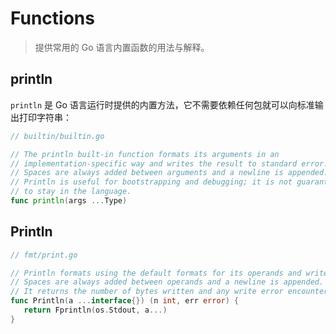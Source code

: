 # Functions

> 提供常用的 Go 语言内置函数的用法与解释。

## println 

`println` 是 Go 语言运行时提供的内置方法，它不需要依赖任何包就可以向标准输出打印字符串：

```go
// builtin/builtin.go

// The println built-in function formats its arguments in an
// implementation-specific way and writes the result to standard error.
// Spaces are always added between arguments and a newline is appended.
// Println is useful for bootstrapping and debugging; it is not guaranteed
// to stay in the language.
func println(args ...Type)
```

## Println

```go
// fmt/print.go

// Println formats using the default formats for its operands and writes to standard output.
// Spaces are always added between operands and a newline is appended.
// It returns the number of bytes written and any write error encountered.
func Println(a ...interface{}) (n int, err error) {
   return Fprintln(os.Stdout, a...)
}
```
